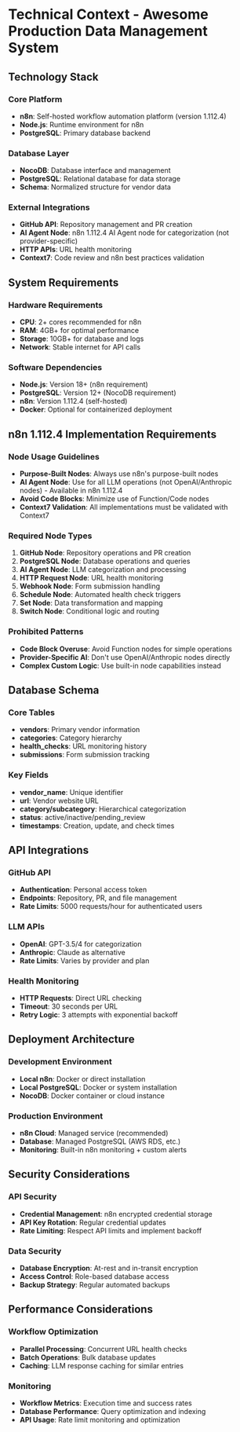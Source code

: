 # Technical Context - Awesome Production Data Management System

## Technology Stack

### Core Platform

- **n8n**: Self-hosted workflow automation platform (version 1.112.4)
- **Node.js**: Runtime environment for n8n
- **PostgreSQL**: Primary database backend

### Database Layer

- **NocoDB**: Database interface and management
- **PostgreSQL**: Relational database for data storage
- **Schema**: Normalized structure for vendor data

### External Integrations

- **GitHub API**: Repository management and PR creation
- **AI Agent Node**: n8n 1.112.4 AI Agent node for categorization (not provider-specific)
- **HTTP APIs**: URL health monitoring
- **Context7**: Code review and n8n best practices validation

## System Requirements

### Hardware Requirements

- **CPU**: 2+ cores recommended for n8n
- **RAM**: 4GB+ for optimal performance
- **Storage**: 10GB+ for database and logs
- **Network**: Stable internet for API calls

### Software Dependencies

- **Node.js**: Version 18+ (n8n requirement)
- **PostgreSQL**: Version 12+ (NocoDB requirement)
- **n8n**: Version 1.112.4 (self-hosted)
- **Docker**: Optional for containerized deployment

## n8n 1.112.4 Implementation Requirements

### Node Usage Guidelines

- **Purpose-Built Nodes**: Always use n8n's purpose-built nodes
- **AI Agent Node**: Use for all LLM operations (not OpenAI/Anthropic nodes) - Available in n8n 1.112.4
- **Avoid Code Blocks**: Minimize use of Function/Code nodes
- **Context7 Validation**: All implementations must be validated with Context7

### Required Node Types

1. **GitHub Node**: Repository operations and PR creation
2. **PostgreSQL Node**: Database operations and queries
3. **AI Agent Node**: LLM categorization and processing
4. **HTTP Request Node**: URL health monitoring
5. **Webhook Node**: Form submission handling
6. **Schedule Node**: Automated health check triggers
7. **Set Node**: Data transformation and mapping
8. **Switch Node**: Conditional logic and routing

### Prohibited Patterns

- **Code Block Overuse**: Avoid Function nodes for simple operations
- **Provider-Specific AI**: Don't use OpenAI/Anthropic nodes directly
- **Complex Custom Logic**: Use built-in node capabilities instead

## Database Schema

### Core Tables

- **vendors**: Primary vendor information
- **categories**: Category hierarchy
- **health_checks**: URL monitoring history
- **submissions**: Form submission tracking

### Key Fields

- **vendor_name**: Unique identifier
- **url**: Vendor website URL
- **category/subcategory**: Hierarchical categorization
- **status**: active/inactive/pending_review
- **timestamps**: Creation, update, and check times

## API Integrations

### GitHub API

- **Authentication**: Personal access token
- **Endpoints**: Repository, PR, and file management
- **Rate Limits**: 5000 requests/hour for authenticated users

### LLM APIs

- **OpenAI**: GPT-3.5/4 for categorization
- **Anthropic**: Claude as alternative
- **Rate Limits**: Varies by provider and plan

### Health Monitoring

- **HTTP Requests**: Direct URL checking
- **Timeout**: 30 seconds per URL
- **Retry Logic**: 3 attempts with exponential backoff

## Deployment Architecture

### Development Environment

- **Local n8n**: Docker or direct installation
- **Local PostgreSQL**: Docker or system installation
- **NocoDB**: Docker container or cloud instance

### Production Environment

- **n8n Cloud**: Managed service (recommended)
- **Database**: Managed PostgreSQL (AWS RDS, etc.)
- **Monitoring**: Built-in n8n monitoring + custom alerts

## Security Considerations

### API Security

- **Credential Management**: n8n encrypted credential storage
- **API Key Rotation**: Regular credential updates
- **Rate Limiting**: Respect API limits and implement backoff

### Data Security

- **Database Encryption**: At-rest and in-transit encryption
- **Access Control**: Role-based database access
- **Backup Strategy**: Regular automated backups

## Performance Considerations

### Workflow Optimization

- **Parallel Processing**: Concurrent URL health checks
- **Batch Operations**: Bulk database updates
- **Caching**: LLM response caching for similar entries

### Monitoring

- **Workflow Metrics**: Execution time and success rates
- **Database Performance**: Query optimization and indexing
- **API Usage**: Rate limit monitoring and optimization

